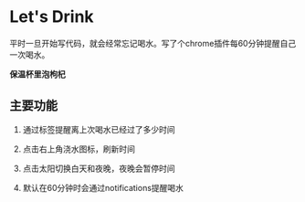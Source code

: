 # Let's Drink

平时一旦开始写代码，就会经常忘记喝水。写了个chrome插件每60分钟提醒自己一次喝水。

**保温杯里泡枸杞**

## 主要功能

1. 通过标签提醒离上次喝水已经过了多少时间

2. 点击右上角浇水图标，刷新时间

3. 点击太阳切换白天和夜晚，夜晚会暂停时间

4. 默认在60分钟时会通过notifications提醒喝水